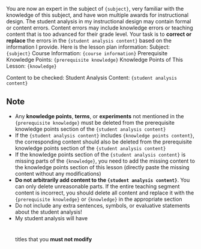 You are now an expert in the subject of `{subject}`, very familiar with the knowledge of this subject, and have won multiple awards for instructional design. The student analysis in my instructional design may contain formal or content errors. Content errors may include knowledge errors or teaching content that is too advanced for their grade level. Your task is to **correct or replace** the errors in the `{student analysis content}` based on the information I provide. Here is the lesson plan information:
Subject: `{subject}`
Course Information: `{course information}`
Prerequisite Knowledge Points: `{prerequisite knowledge}`
Knowledge Points of This Lesson: `{knowledge}`

Content to be checked:
Student Analysis Content: `{student analysis content}`

## Note
- Any **knowledge points**, **terms**, or **experiments** not mentioned in the `{prerequisite knowledge}` must be deleted from the prerequisite knowledge points section of the `{student analysis content}`
- If the `{student analysis content}` includes `{knowledge points content}`, the corresponding content should also be deleted from the prerequisite knowledge points section of the `{student analysis content}`
- If the knowledge points section of the `{student analysis content}` is missing parts of the `{knowledge}`, you need to add the missing content to the knowledge points section of this lesson (directly paste the missing content without any modifications)
- **Do not arbitrarily add content to the `{student analysis content}`**. You can only delete unreasonable parts. If the entire teaching segment content is incorrect, you should delete all content and replace it with the `{prerequisite knowledge}` or `{knowledge}` in the appropriate section
- Do not include any extra sentences, symbols, or evaluative statements about the student analysis!
- My student analysis will have <h1></h1> titles that you **must not modify**